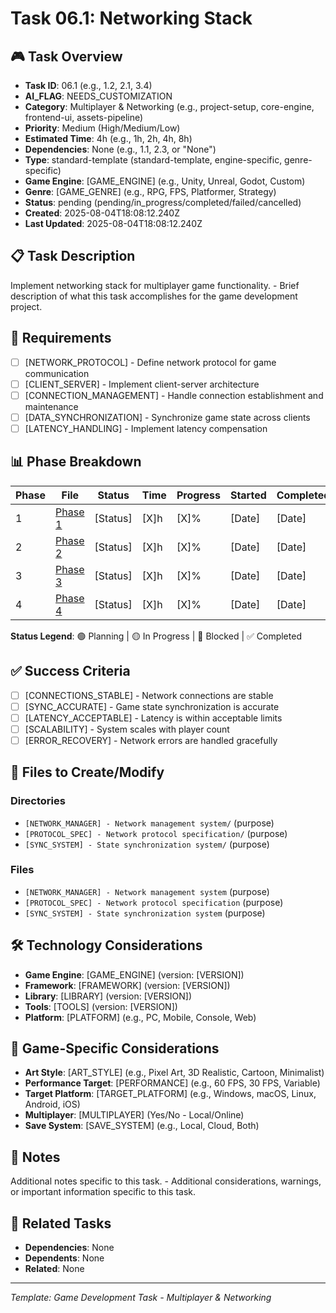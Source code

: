 # Task 06.1: Networking Stack

## 🎮 Task Overview
- **Task ID**: 06.1 (e.g., 1.2, 2.1, 3.4)
- **AI_FLAG**: NEEDS_CUSTOMIZATION
- **Category**: Multiplayer & Networking (e.g., project-setup, core-engine, frontend-ui, assets-pipeline)
- **Priority**: Medium (High/Medium/Low)
- **Estimated Time**: 4h (e.g., 1h, 2h, 4h, 8h)
- **Dependencies**: None (e.g., 1.1, 2.3, or "None")
- **Type**: standard-template (standard-template, engine-specific, genre-specific)
- **Game Engine**: [GAME_ENGINE] (e.g., Unity, Unreal, Godot, Custom)
- **Genre**: [GAME_GENRE] (e.g., RPG, FPS, Platformer, Strategy)
- **Status**: pending (pending/in_progress/completed/failed/cancelled)
- **Created**: 2025-08-04T18:08:12.240Z
- **Last Updated**: 2025-08-04T18:08:12.240Z

## 📋 Task Description
Implement networking stack for multiplayer game functionality. - Brief description of what this task accomplishes for the game development project.

## 🎯 Requirements
- [ ] [NETWORK_PROTOCOL] - Define network protocol for game communication
- [ ] [CLIENT_SERVER] - Implement client-server architecture
- [ ] [CONNECTION_MANAGEMENT] - Handle connection establishment and maintenance
- [ ] [DATA_SYNCHRONIZATION] - Synchronize game state across clients
- [ ] [LATENCY_HANDLING] - Implement latency compensation

## 📊 Phase Breakdown
| Phase | File | Status | Time | Progress | Started | Completed |
|-------|------|--------|------|----------|---------|-----------|
| 1 | [Phase 1](./01-networking-stack-phase-1.md) | [Status] | [X]h | [X]% | [Date] | [Date] |
| 2 | [Phase 2](./01-networking-stack-phase-2.md) | [Status] | [X]h | [X]% | [Date] | [Date] |
| 3 | [Phase 3](./01-networking-stack-phase-3.md) | [Status] | [X]h | [X]% | [Date] | [Date] |
| 4 | [Phase 4](./01-networking-stack-phase-4.md) | [Status] | [X]h | [X]% | [Date] | [Date] |

**Status Legend**: 🟢 Planning | 🟡 In Progress | 🔴 Blocked | ✅ Completed

## ✅ Success Criteria
- [ ] [CONNECTIONS_STABLE] - Network connections are stable
- [ ] [SYNC_ACCURATE] - Game state synchronization is accurate
- [ ] [LATENCY_ACCEPTABLE] - Latency is within acceptable limits
- [ ] [SCALABILITY] - System scales with player count
- [ ] [ERROR_RECOVERY] - Network errors are handled gracefully

## 📁 Files to Create/Modify
### Directories
- `[NETWORK_MANAGER] - Network management system/` (purpose)
- `[PROTOCOL_SPEC] - Network protocol specification/` (purpose)
- `[SYNC_SYSTEM] - State synchronization system/` (purpose)

### Files
- `[NETWORK_MANAGER] - Network management system` (purpose)
- `[PROTOCOL_SPEC] - Network protocol specification` (purpose)
- `[SYNC_SYSTEM] - State synchronization system` (purpose)

## 🛠️ Technology Considerations
- **Game Engine**: [GAME_ENGINE] (version: [VERSION])
- **Framework**: [FRAMEWORK] (version: [VERSION])
- **Library**: [LIBRARY] (version: [VERSION])
- **Tools**: [TOOLS] (version: [VERSION])
- **Platform**: [PLATFORM] (e.g., PC, Mobile, Console, Web)

## 🎨 Game-Specific Considerations
- **Art Style**: [ART_STYLE] (e.g., Pixel Art, 3D Realistic, Cartoon, Minimalist)
- **Performance Target**: [PERFORMANCE] (e.g., 60 FPS, 30 FPS, Variable)
- **Target Platform**: [TARGET_PLATFORM] (e.g., Windows, macOS, Linux, Android, iOS)
- **Multiplayer**: [MULTIPLAYER] (Yes/No - Local/Online)
- **Save System**: [SAVE_SYSTEM] (e.g., Local, Cloud, Both)

## 📝 Notes
Additional notes specific to this task. - Additional considerations, warnings, or important information specific to this task.

## 🔗 Related Tasks
- **Dependencies**: None
- **Dependents**: None
- **Related**: None

---
*Template: Game Development Task - Multiplayer & Networking* 